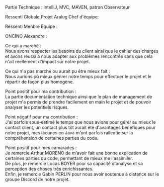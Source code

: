 Partie Technique :
IntelliJ, MVC, MAVEN, patron Observateur

Ressenti Globale Projet Aralug Chef d'équipe:  


Ressenti Menbre Equipe :

ONCINO Alexandre :

  Ce qui a marché :    
Nous avons respecter les besoins du client ainsi que le cahier des charges et avons réussi à nous adapter aux problèmes rencontrés sans que cela n'ait réellement d'impact sur notre projet.

  Ce qui n'a pas marché ou aurait pu être mieux fait :  
Nous aurions pû mieux génrer notre temps pour effectuer le projet et le répartir de façon plus homogène.

  Point positif pour ma contribution :  
La partie documentation technique ainsi que le plan de management de projet m'a permis de prendre facilement en main le projet et de pouvoir analyser les potentiels risques.

  Point négatif pour ma contribution :  
J'ai parfois sous-estimé le temps que nous avions pour gérer au mieux le contact client, un contact plus tôt aurait été d'avantages bénéfiques pour notre projet, mes lacunes en Java m'ont parfois rallentie sur la compréhension de certaines parties du code.

  Point positif pour mes camarades :  
Je remercie Arthur MORENO de m'avoir fait une bonne explication de certaines parties du code, permettant de mieux me l'assimiler.  
De plus, je remercie Lucas BOYER pour sa capacité d'analyse et sa perception des choses très enrichissantes.  
Enfin, je remercie Gabin PERLIN pour nous avoir soutenue à distance sur le groupe Discord de notre projet.  
